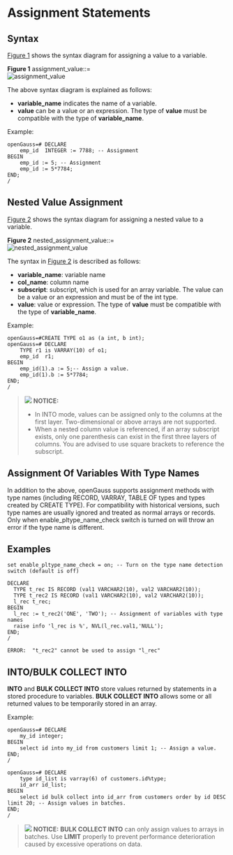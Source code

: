 # Assignment Statements<a name="EN-US_TOPIC_0289899984"></a>

## Syntax<a name="en-us_topic_0283137492_en-us_topic_0237122222_en-us_topic_0059778597_s0d14c5a042e2478fa57514f056522738"></a>

[Figure 1](#en-us_topic_0283137492_en-us_topic_0237122222_en-us_topic_0059778597_f1087f61f4ec24addbb3b79a2ccf21917)  shows the syntax diagram for assigning a value to a variable.

**Figure  1**  assignment\_value::=<a name="en-us_topic_0283137492_en-us_topic_0237122222_en-us_topic_0059778597_f1087f61f4ec24addbb3b79a2ccf21917"></a>  
![](figures/assignment_value.png "assignment_value")

The above syntax diagram is explained as follows:

-   **variable\_name**  indicates the name of a variable.
-   **value**  can be a value or an expression. The type of  **value**  must be compatible with the type of  **variable\_name**.

Example:

```
openGauss=# DECLARE
    emp_id  INTEGER := 7788; -- Assignment
BEGIN
    emp_id := 5; -- Assignment
    emp_id := 5*7784;
END;
/
```

## Nested Value Assignment<a name="section72764134216"></a>

[Figure 2](#fig178291445115118)  shows the syntax diagram for assigning a nested value to a variable.

**Figure  2**  nested\_assignment\_value::=<a name="fig178291445115118"></a>  
![](figures/nested_assignment_value.png "nested_assignment_value")

The syntax in  [Figure 2](#fig178291445115118)  is described as follows:

-   **variable\_name**: variable name
-   **col\_name**: column name
-   **subscript**: subscript, which is used for an array variable. The value can be a value or an expression and must be of the int type.
-   **value**: value or expression. The type of  **value**  must be compatible with the type of  **variable\_name**.

Example:

```
openGauss=#CREATE TYPE o1 as (a int, b int);
openGauss=# DECLARE
    TYPE r1 is VARRAY(10) of o1;
    emp_id  r1;
BEGIN
    emp_id(1).a := 5;-- Assign a value.
    emp_id(1).b := 5*7784;
END;
/
```

>![](public_sys-resources/icon-notice.gif) **NOTICE:** 
>-   In INTO mode, values can be assigned only to the columns at the first layer. Two-dimensional or above arrays are not supported.
>-   When a nested column value is referenced, if an array subscript exists, only one parenthesis can exist in the first three layers of columns. You are advised to use square brackets to reference the subscript.

## Assignment Of Variables With Type Names<a name="section72764131238199"></a>
In addition to the above, openGauss supports assignment methods with type names (including RECORD, VARRAY, TABLE OF types and types created by CREATE TYPE). For compatibility with historical versions, such type names are usually ignored and treated as normal arrays or records. Only when enable_pltype_name_check switch is turned on will throw an error if the type name is different.

## Examples<a name="section1541328764871"></a>

```
set enable_pltype_name_check = on; -- Turn on the type name detection switch (default is off)

DECLARE
  TYPE t_rec IS RECORD (val1 VARCHAR2(10), val2 VARCHAR2(10));
  TYPE t_rec2 IS RECORD (val1 VARCHAR2(10), val2 VARCHAR2(10));
  l_rec t_rec;
BEGIN
  l_rec := t_rec2('ONE', 'TWO'); -- Assignment of variables with type names
  raise info 'l_rec is %', NVL(l_rec.val1,'NULL');
END;
/

ERROR:  "t_rec2" cannot be used to assign "l_rec"
```

## INTO/BULK COLLECT INTO<a name="section1491111311511"></a>

**INTO**  and  **BULK COLLECT INTO**  store values returned by statements in a stored procedure to variables.  **BULK COLLECT INTO**  allows some or all returned values to be temporarily stored in an array.

Example:

```
openGauss=# DECLARE
    my_id integer;
BEGIN
    select id into my_id from customers limit 1; -- Assign a value.
END;
/

openGauss=# DECLARE
    type id_list is varray(6) of customers.id%type;
    id_arr id_list;
BEGIN
    select id bulk collect into id_arr from customers order by id DESC limit 20; -- Assign values in batches.
END;
/
```

>![](public_sys-resources/icon-notice.gif) **NOTICE:** 
>**BULK COLLECT INTO**  can only assign values to arrays in batches. Use  **LIMIT**  properly to prevent performance deterioration caused by excessive operations on data.


